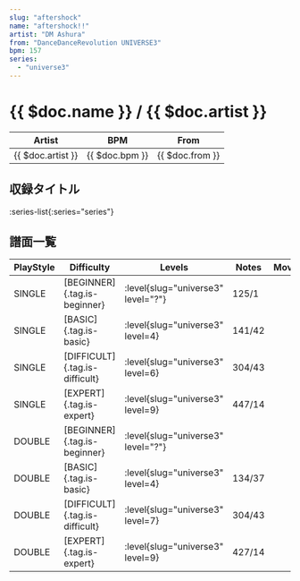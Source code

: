 ```yaml
---
slug: "aftershock"
name: "aftershock!!"
artist: "DM Ashura"
from: "DanceDanceRevolution UNIVERSE3"
bpm: 157
series:
  - "universe3"
---
```


# {{ $doc.name }} / {{ $doc.artist }}

|Artist|BPM|From|
|------|---|----|
|{{ $doc.artist }}|{{ $doc.bpm }}|{{ $doc.from }}|

## 収録タイトル

:series-list{:series="series"}

## 譜面一覧

|PlayStyle|Difficulty|Levels|Notes|Movie|
|---------|----------|------|-----|-----|
|SINGLE|[BEGINNER]{.tag.is-beginner}|<div class="field is-grouped is-grouped-multiline"> :level{slug="universe3" level="?"}</div>|125/1||
|SINGLE|[BASIC]{.tag.is-basic}|<div class="field is-grouped is-grouped-multiline"> :level{slug="universe3" level=4}</div>|141/42||
|SINGLE|[DIFFICULT]{.tag.is-difficult}|<div class="field is-grouped is-grouped-multiline"> :level{slug="universe3" level=6}</div>|304/43||
|SINGLE|[EXPERT]{.tag.is-expert}|<div class="field is-grouped is-grouped-multiline"> :level{slug="universe3" level=9}</div>|447/14||
|DOUBLE|[BEGINNER]{.tag.is-beginner}|<div class="field is-grouped is-grouped-multiline"> :level{slug="universe3" level="?"}</div>|||
|DOUBLE|[BASIC]{.tag.is-basic}|<div class="field is-grouped is-grouped-multiline"> :level{slug="universe3" level=4}</div>|134/37||
|DOUBLE|[DIFFICULT]{.tag.is-difficult}|<div class="field is-grouped is-grouped-multiline"> :level{slug="universe3" level=7}</div>|304/43||
|DOUBLE|[EXPERT]{.tag.is-expert}|<div class="field is-grouped is-grouped-multiline"> :level{slug="universe3" level=9}</div>|427/14||
